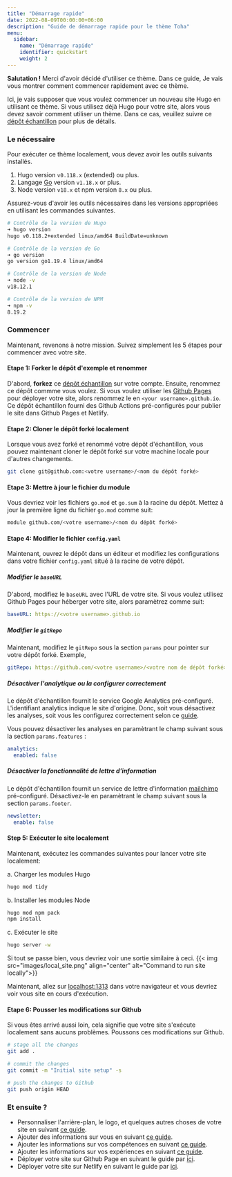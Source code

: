 ```yaml
---
title: "Démarrage rapide"
date: 2022-08-09T00:00:00+06:00
description: "Guide de démarrage rapide pour le thème Toha"
menu:
  sidebar:
    name: "Démarrage rapide"
    identifier: quickstart
    weight: 2
---
```


**Salutation !** Merci d'avoir décidé d'utiliser ce thème. Dans ce guide, Je vais vous montrer comment commencer rapidement avec ce thème.

Ici, je vais supposer que vous voulez commencer un nouveau site Hugo en utilisant ce thème. Si vous utilisez déjà Hugo pour votre site, alors vous devez savoir comment utiliser un thème. Dans ce cas, veuillez suivre ce [dépôt échantillon](https://github.com/hugo-toha/hugo-toha.github.io) pour plus de détails.

### Le nécessaire

Pour exécuter ce thème localement, vous devez avoir les outils suivants installés.

1. Hugo version `v0.118.x` (extended) ou plus.
2. Langage [Go](https://go.dev/doc/install) version `v1.18.x` or plus.
3. Node version `v18.x` et npm version `8.x` ou plus.

Assurez-vous d'avoir les outils nécessaires dans les versions appropriées en utilisant les commandes suivantes.

```bash
# Contrôle de la version de Hugo
➜ hugo version
hugo v0.118.2+extended linux/amd64 BuildDate=unknown

# Contrôle de la version de Go
➜ go version
go version go1.19.4 linux/amd64

# Contrôle de la version de Node
➜ node -v
v18.12.1

# Contrôle de la version de NPM
➜ npm -v
8.19.2
```

### Commencer

Maintenant, revenons à notre mission. Suivez simplement les 5 étapes pour commencer avec votre site.

#### Etape 1: Forker le dépôt d'exemple et renommer

D'abord, **forkez** ce [dépôt échantillon](https://github.com/hugo-toha/hugo-toha.github.io) sur votre compte. Ensuite, renommez ce dépôt commme vous voulez. Si vous voulez utiliser les [Github Pages](https://pages.github.com/) pour déployer votre site, alors renommez le en `<your username>.github.io`. Ce dépôt échantillon fourni des Github Actions pré-configurés pour publier le site dans Github Pages et Netlify.

#### Etape 2: Cloner le dépôt forké localement

Lorsque vous avez forké et renommé votre dépôt d'échantillon, vous pouvez maintenant cloner le dépôt forké sur votre machine locale pour d'autres changements.

```bash
git clone git@github.com:<votre username>/<nom du dépôt forké>
```

#### Etape 3: Mettre à jour le fichier du module

Vous devriez voir les fichiers `go.mod` et `go.sum` à la racine du dépôt. Mettez à jour la première ligne du fichier `go.mod` comme suit:

```bash
module github.com/<votre username>/<nom du dépôt forké>
```

#### Etape 4: Modifier le fichier `config.yaml`

Maintenant, ouvrez le dépôt dans un éditeur et modifiez les configurations dans votre fichier `config.yaml` situé à la racine de votre dépôt.

##### Modifier le `baseURL`

D'abord, modifiez le `baseURL` avec l'URL de votre site. Si vous voulez utilisez Github Pages pour héberger votre site, alors paramètrez comme suit:

```yaml
baseURL: https://<votre username>.github.io
```

##### Modifier le `gitRepo`

Maintenant, modifiez le `gitRepo` sous la section `params` pour pointer sur votre dépôt forké. Exemple,

```yaml
gitRepo: https://github.com/<votre username>/<votre nom de dépôt forké>
```

##### Désactiver l'analytique ou la configurer correctement

Le dépôt d'échantillon fournit le service Google Analytics pré-configuré. L'identifiant analytics indique le site d'origine. Donc, soit vous désactivez les analyses, soit vous les configurez correctement selon ce [guide](/posts/analytics/).

Vous pouvez désactiver les analyses en paramètrant le champ suivant sous la section `params.features` :

```yaml
analytics:
  enabled: false
```

##### Désactiver la fonctionnalité de lettre d'information

Le dépôt d'échantillon fournit un service de lettre d'information [mailchimp](https://mailchimp.com/) pré-configuré. Désactivez-le en paramètrant le champ suivant sous la section `params.footer`.

```yaml
newsletter:
  enable: false
```

#### Step 5: Exécuter le site localement

Maintenant, exécutez les commandes suivantes pour lancer votre site localement:

a. Charger les modules Hugo

```bash
hugo mod tidy
```

b. Installer les modules Node

```bash
hugo mod npm pack
npm install
```

c. Exécuter le site

```bash
hugo server -w
```  

Si tout se passe bien, vous devriez voir une sortie similaire à ceci.
{{< img src="images/local_site.png" align="center" alt="Command to run site locally">}}

Maintenant, allez sur [localhost:1313](http://localhost:1313/) dans votre navigateur et vous devriez voir vous site en cours d'exécution.

#### Etape 6: Pousser les modifications sur Github

Si vous êtes arrivé aussi loin, cela signifie que votre site s'exécute localement sans aucuns problèmes. Poussons ces modifications sur Github.

```bash
# stage all the changes
git add .

# commit the changes
git commit -m "Initial site setup" -s

# push the changes to Github
git push origin HEAD
```

### Et ensuite ?

- Personnaliser l'arrière-plan, le logo, et quelques autres choses de votre site en suivant [ce guide](/posts/configuration/site-parameters/).
- Ajouter des informations sur vous en suivant [ce guide](/posts/configuration/sections/about/).
- Ajouter les informations sur vos compétences en suivant [ce guide](/posts/configuration/sections/skills/).
- Ajouter les informations sur vos expériences en suivant [ce guide](/posts/configuration/sections/experiences).
- Déployer votre site sur Github Page en suivant le guide par [ici](/posts/getting-started/github-pages/).
- Déployer votre site sur Netlify en suivant le guide par [ici](/posts/getting-started/netlify/).
